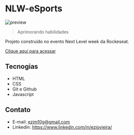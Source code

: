 # NLW-eSports 

![preview](./.github/print.png)

> Aprimorando habilidades

Projeto construído no evento Next Level week da Rockeseat.

[Clique aqui para acessar](https://ezim10g.github.io/lembretes)

## Tecnogias

- HTML
- CSS
- Git e Github
- Javascript

## Contato
- E-mail: ezim10g@gmail.com
- Linkedin: https://www.linkedin.com/in/eziovieira/
